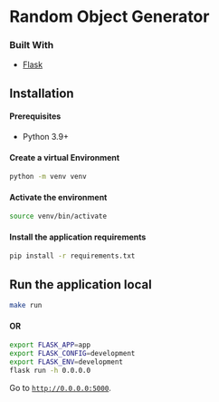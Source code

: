 # Random Object Generator

### Built With

- [Flask](https://flask.palletsprojects.com)

## Installation

#### Prerequisites

- Python 3.9+

#### Create a virtual Environment

```bash
python -m venv venv
```

#### Activate the environment

```bash
source venv/bin/activate
```

#### Install the application requirements

```bash
pip install -r requirements.txt
```

## Run the application local

```bash
make run
```

#### OR 

```bash
export FLASK_APP=app
export FLASK_CONFIG=development
export FLASK_ENV=development
flask run -h 0.0.0.0
```

Go to [`http://0.0.0.0:5000`](http://0.0.0.0:5000).
